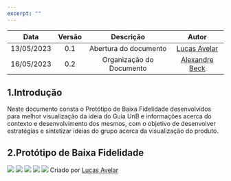```yaml
---
excerpt: ""
---
```


| Data       | Versão | Descrição                      | Autor |
| :--------: | :----: | :----------------------------: | :-------: |
| 13/05/2023 |  0.1   |     Abertura do documento      | [Lucas Avelar](https://github.com/LucasAvelar2711) |
| 16/05/2023 |  0.2   |     Organização do Documento   | [Alexandre Beck](https://github.com/zzzBECK) |

## 1.Introdução

Neste documento consta o Protótipo de Baixa Fidelidade desenvolvidos para melhor visualização da ideia do Guia UnB e informações acerca do contexto e desenvolvimento dos mesmos, com o objetivo de desenvolver estratégias e sintetizar ideias do grupo acerca da visualização do produto.


## 2.Protótipo de Baixa Fidelidade

![](./assests/IMG_0207.jpeg)
![](./assests/IMG_0208.jpeg)
![](./assests/IMG_0209.jpeg)
![](./assests/IMG_0210.jpeg)
![](./assests/IMG_0211.jpeg)
Criado por [Lucas Avelar](https://github.com/LucasAvelar2711)
